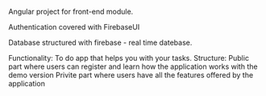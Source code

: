 Angular project for front-end module.

Authentication covered with FirebaseUI

Database structured with firebase - real time datebase.

Functionality: To do app that helps you with your tasks.
Structure:
Public part where users can register and learn how the application works with the demo version
Privite part where users have all the features offered by the application
